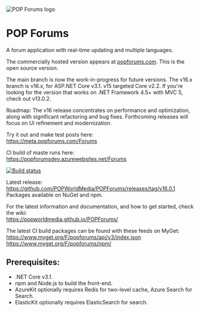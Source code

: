 ![POP Forums logo](https://avatars2.githubusercontent.com/u/8217691?s=200&v=4)

POP Forums
=========

A forum application with real-time updating and multiple languages.

The commercially hosted version appears at [popforums.com](https://popforums.com/). This is the open source version.

The main branch is now the work-in-progress for future versions. The v16.x branch is v16.x, for ASP.NET Core v3.1. v15 targeted Core v2.2. If you're looking for the version that works on .NET Framework 4.5+ with MVC 5, check out v13.0.2.

Roadmap:
The v16 release concentrates on performance and optimization, along with significant refactoring and bug fixes. Forthcoming releases will focus on UI refinement and modernization.

Try it out and make test posts here:  
https://meta.popforums.com/Forums

CI build of maste runs here:  
https://popforumsdev.azurewebsites.net/Forums

[![Build status](https://popw.visualstudio.com/POP%20Forums/_apis/build/status/popforumsdev)](https://popw.visualstudio.com/POP%20Forums/_build/latest?definitionId=2)

Latest release:  
https://github.com/POPWorldMedia/POPForums/releases/tag/v16.0.1
Packages available on NuGet and npm.

For the latest information and documentation, and how to get started, check the wiki:  
https://popworldmedia.github.io/POPForums/

The latest CI build packages can be found with these feeds on MyGet:  
https://www.myget.org/F/popforums/api/v3/index.json  
https://www.myget.org/F/popforums/npm/

## Prerequisites:
* .NET Core v3.1.
* npm and Node.js to build the front-end.
* AzureKit optionally requires Redis for two-level cache, Azure Search for Search.
* ElasticKit optionally requires ElasticSearch for search.
